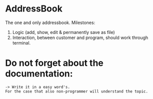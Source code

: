 # AddressBook
The one and only addressbook.
Milestones:
1. Logic (add, show, edit & permanently save as file)
2. Interaction, between customer and program, should work through terminal.
# Do not forget about the documentation:
    -> Write it in a easy word's. 
    For the case that also non-programmer will understand the topic.
